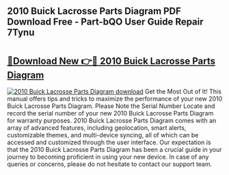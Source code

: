 ## 2010 Buick Lacrosse Parts Diagram PDF Download Free - Part-bQO User Guide Repair 7Tynu

# <h2><a href="http://dfl9ix.blite.top/?on=2010+Buick+Lacrosse+Parts+Diagram">🔗Download New 👉🔴 2010 Buick Lacrosse Parts Diagram</a></h2>

[![2010 Buick Lacrosse Parts Diagram download](https://i.imgur.com/lujVjoI.png)](http://dfl9ix.blite.top/?on=2010+Buick+Lacrosse+Parts+Diagram)
Get the Most Out of It! This manual offers tips and tricks to maximize the performance of your new 2010 Buick Lacrosse Parts Diagram. Please Note the Serial Number Locate and record the serial number of your new 2010 Buick Lacrosse Parts Diagram for warranty purposes. 2010 Buick Lacrosse Parts Diagram comes with an array of advanced features, including geolocation, smart alerts, customizable themes, and multi-device syncing, all of which can be accessed and customized through the user interface. Our expectation is that the 2010 Buick Lacrosse Parts Diagram has been a crucial guide in your journey to becoming proficient in using your new device. In case of any queries or concerns, please do not hesitate to contact our support team.

